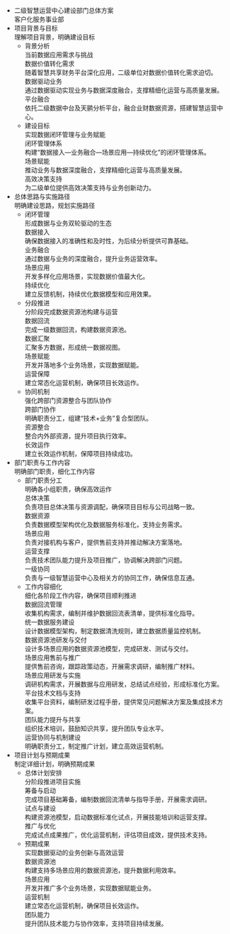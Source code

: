 
- 二级智慧运营中心建设部门总体方案  
    客户化服务事业部
- 项目背景与目标  
    理解项目背景，明确建设目标
    - 背景分析  
        当前数据应用需求与挑战  
        数据价值转化需求  
        随着智慧共享财务平台深化应用，二级单位对数据价值转化需求迫切。  
        数据驱动业务  
        通过数据驱动实现业务与数据深度融合，支撑精细化运营与高质量发展。  
        平台融合  
        依托二级数据中台及天鹂分析平台，融合业财数据资源，搭建智慧运营中心。
    - 建设目标  
        实现数据闭环管理与业务赋能  
        闭环管理体系  
        构建“数据接入—业务融合—场景应用—持续优化”的闭环管理体系。  
        场景赋能  
        推动业务与数据深度融合，支撑精细化运营与高质量发展。  
        高效决策支持  
        为二级单位提供高效决策支持与业务创新动力。
- 总体思路与实施路径  
    明确建设思路，规划实施路径
    - 闭环管理  
        形成数据与业务双轮驱动的生态  
        数据接入  
        确保数据接入的准确性和及时性，为后续分析提供可靠基础。  
        业务融合  
        通过数据与业务的深度融合，提升业务运营效率。  
        场景应用  
        开发多样化应用场景，实现数据价值最大化。  
        持续优化  
        建立反馈机制，持续优化数据模型和应用效果。
    - 分段推进  
        分阶段完成数据资源池构建与运营  
        数据回流  
        完成一级数据回流，构建数据资源池。  
        数据汇聚  
        汇聚多方数据，形成统一数据视图。  
        场景赋能  
        开发并落地多个业务场景，实现数据赋能。  
        运营保障  
        建立常态化运营机制，确保项目长效运作。
    - 协同机制  
        强化跨部门资源整合与团队协作  
        跨部门协作  
        明确职责分工，组建“技术+业务”复合型团队。  
        资源整合  
        整合内外部资源，提升项目执行效率。  
        长效运作  
        建立长效运作机制，保障项目持续成功。
- 部门职责与工作内容  
    明确部门职责，细化工作内容
    - 部门职责分工  
        明确各小组职责，确保高效运作  
        总体决策  
        负责项目总体决策与资源调配，确保项目目标与公司战略一致。  
        数据资源  
        负责数据模型架构优化及数据服务标准化，支持业务需求。  
        场景应用  
        负责对接机构与客户，提供售前支持并推动解决方案落地。  
        运营支撑  
        负责技术团队能力提升及项目推广，协调解决跨部门问题。  
        一级协同  
        负责与一级智慧运营中心及相关方的协同工作，确保信息互通。
    - 工作内容细化  
        细化各阶段工作内容，确保项目顺利推进  
        数据回流管理  
        收集机构需求，编制并维护数据回流表清单，提供标准化指导。  
        统一数据服务建设  
        设计数据模型架构，制定数据清洗规则，建立数据质量监控机制。  
        数据资源池研发与交付  
        设计多场景应用的数据资源池模型，完成研发、测试与交付。  
        场景应用售前与推广  
        提供售前咨询，跟踪政策动态，开展需求调研，编制推广材料。  
        场景应用研发与实施  
        调研机构需求，开展数据与应用研发，总结试点经验，形成标准化方案。  
        平台技术文档与支持  
        收集平台资料，编制研发过程手册，提供常见问题解决方案及集成技术方案。  
        团队能力提升与共享  
        组织技术培训，鼓励知识共享，提升团队专业水平。  
        运营协同与机制建设  
        明确职责分工，制定推广计划，建立高效运营机制。
- 项目计划与预期成果  
    制定详细计划，明确预期成果
    - 总体计划安排  
        分阶段推进项目实施  
        筹备与启动  
        完成项目基础筹备，编制数据回流清单与指导手册，开展需求调研。  
        试点与建设  
        构建资源池模型，启动数据标准化试点，开展技能培训和运营支撑。  
        推广与优化  
        完成试点成果推广，优化运营机制，评估项目成效，提供技术支持。
    - 预期成果  
        实现数据驱动的业务创新与高效运营  
        数据资源池  
        构建支持多场景应用的数据资源池，提升数据利用效率。  
        场景应用  
        开发并推广多个业务场景，实现数据赋能业务。  
        运营机制  
        建立常态化运营机制，确保项目长效运作。  
        团队能力  
        提升团队技术能力与协作效率，支持项目持续发展。